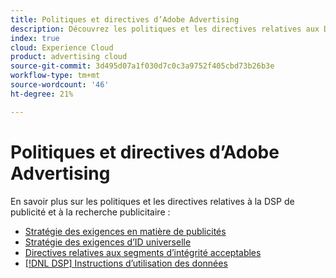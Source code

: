 ```yaml
---
title: Politiques et directives d’Adobe Advertising
description: Découvrez les politiques et les directives relatives aux DSP de publicité et à la recherche publicitaire.
index: true
cloud: Experience Cloud
product: advertising cloud
source-git-commit: 3d495d07a1f030d7c0c3a9752f405cbd73b26b3e
workflow-type: tm+mt
source-wordcount: '46'
ht-degree: 21%

---
```


# Politiques et directives d’Adobe Advertising

En savoir plus sur les politiques et les directives relatives à la DSP de publicité et à la recherche publicitaire :

+ [Stratégie des exigences en matière de publicités](/help/policies/ad-requirements-policy.md)
+ [Stratégie des exigences d’ID universelle](/help/policies/universal-id-policy.md)
+ [Directives relatives aux segments d’intégrité acceptables](/help/policies/health-segment-guidelines.md)
+ [[!DNL DSP] Instructions d’utilisation des données](/help/policies/data-usage-guidelines.md)
